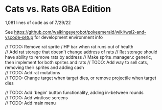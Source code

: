 # Cats vs. Rats GBA Edition

1,081 lines of code as of 7/29/22

See https://github.com/walkingeyerobot/pokeemerald/wiki/wsl2-and-vscode-setup for development environment info

// TODO: Remove rat sprite / HP bar when rat runs out of health  
    // Add rat storage that doesn't change address of rats
    // Rat storage should have ability to remove rats by address
    // Make sprite_manager.c generic, then implement for both sprites and rats
// TODO: Add way to sell cats, removing their sprites and adding cash  
// TODO: Add rat mutations  
// TODO: Change target when target dies, or remove projectile when target dies  

// TODO: Add 'begin' button functionality, adding in-between rounds  
// TODO: Add win/lose screens  
// TODO: Add main menu  
